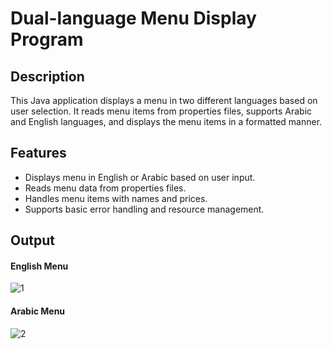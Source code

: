 # Dual-language Menu Display Program
## Description
This Java application displays a menu in two different languages based on user selection. It reads menu items from properties files, supports Arabic and English languages, and displays the menu items in a formatted manner.

## Features
<ul>
<li> Displays menu in English or Arabic based on user input.</li>
<li> Reads menu data from properties files.</li>
<li> Handles menu items with names and prices.</li>
<li> Supports basic error handling and resource management.</li>
</ul>

## Output
#### English Menu
![1](https://github.com/user-attachments/assets/0a902da9-6e65-4983-b68f-c52e2de50480)
#### Arabic Menu
![2](https://github.com/user-attachments/assets/28cea3d3-95d1-4fa3-a34b-6e7a699b81f5)




